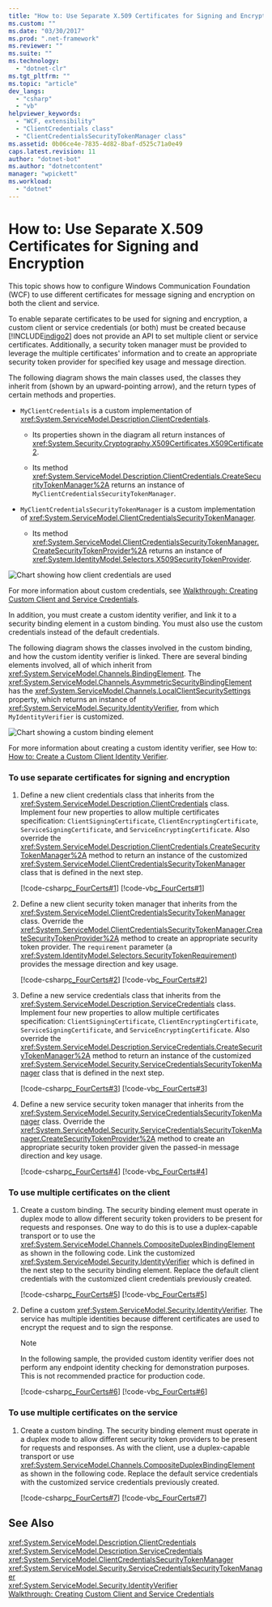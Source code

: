 ```yaml
---
title: "How to: Use Separate X.509 Certificates for Signing and Encryption"
ms.custom: ""
ms.date: "03/30/2017"
ms.prod: ".net-framework"
ms.reviewer: ""
ms.suite: ""
ms.technology: 
  - "dotnet-clr"
ms.tgt_pltfrm: ""
ms.topic: "article"
dev_langs: 
  - "csharp"
  - "vb"
helpviewer_keywords: 
  - "WCF, extensibility"
  - "ClientCredentials class"
  - "ClientCredentialsSecurityTokenManager class"
ms.assetid: 0b06ce4e-7835-4d82-8baf-d525c71a0e49
caps.latest.revision: 11
author: "dotnet-bot"
ms.author: "dotnetcontent"
manager: "wpickett"
ms.workload: 
  - "dotnet"
---
```

# How to: Use Separate X.509 Certificates for Signing and Encryption
This topic shows how to configure Windows Communication Foundation (WCF) to use different certificates for message signing and encryption on both the client and service.  
  
 To enable separate certificates to be used for signing and encryption, a custom client or service credentials (or both) must be created because [!INCLUDE[indigo2](../../../../includes/indigo2-md.md)] does not provide an API to set multiple client or service certificates. Additionally, a security token manager must be provided to leverage the multiple certificates' information and to create an appropriate security token provider for specified key usage and message direction.  
  
 The following diagram shows the main classes used, the classes they inherit from (shown by an upward-pointing arrow), and the return types of certain methods and properties.  
  
-   `MyClientCredentials` is a custom implementation of <xref:System.ServiceModel.Description.ClientCredentials>.  
  
    -   Its properties shown in the diagram all return instances of <xref:System.Security.Cryptography.X509Certificates.X509Certificate2>.  
  
    -   Its method <xref:System.ServiceModel.Description.ClientCredentials.CreateSecurityTokenManager%2A> returns an instance of `MyClientCredentialsSecurityTokenManager`.  
  
-   `MyClientCredentialsSecurityTokenManager` is a custom implementation of <xref:System.ServiceModel.ClientCredentialsSecurityTokenManager>.  
  
    -   Its method <xref:System.ServiceModel.ClientCredentialsSecurityTokenManager.CreateSecurityTokenProvider%2A> returns an instance of <xref:System.IdentityModel.Selectors.X509SecurityTokenProvider>.  
  
 ![Chart showing how client credentials are used](../../../../docs/framework/wcf/extending/media/e4971edd-a59f-4571-b36f-7e6b2f0d610f.gif "e4971edd-a59f-4571-b36f-7e6b2f0d610f")  
  
 For more information about custom credentials, see [Walkthrough: Creating Custom Client and Service Credentials](../../../../docs/framework/wcf/extending/walkthrough-creating-custom-client-and-service-credentials.md).  
  
 In addition, you must create a custom identity verifier, and link it to a security binding element in a custom binding. You must also use the custom credentials instead of the default credentials.  
  
 The following diagram shows the classes involved in the custom binding, and how the custom identity verifier is linked. There are several binding elements involved, all of which inherit from <xref:System.ServiceModel.Channels.BindingElement>. The <xref:System.ServiceModel.Channels.AsymmetricSecurityBindingElement> has the <xref:System.ServiceModel.Channels.LocalClientSecuritySettings> property, which returns an instance of <xref:System.ServiceModel.Security.IdentityVerifier>, from which `MyIdentityVerifier` is customized.  
  
 ![Chart showing a custom binding element](../../../../docs/framework/wcf/extending/media/dddea4a2-0bb4-4921-9bf4-20d4d82c3da5.gif "dddea4a2-0bb4-4921-9bf4-20d4d82c3da5")  
  
 For more information about creating a custom identity verifier, see How to: [How to: Create a Custom Client Identity Verifier](../../../../docs/framework/wcf/extending/how-to-create-a-custom-client-identity-verifier.md).  
  
### To use separate certificates for signing and encryption  
  
1.  Define a new client credentials class that inherits from the <xref:System.ServiceModel.Description.ClientCredentials> class. Implement four new properties to allow multiple certificates specification: `ClientSigningCertificate`, `ClientEncryptingCertificate`, `ServiceSigningCertificate`, and `ServiceEncryptingCertificate`. Also override the <xref:System.ServiceModel.Description.ClientCredentials.CreateSecurityTokenManager%2A> method to return an instance of the customized <xref:System.ServiceModel.ClientCredentialsSecurityTokenManager> class that is defined in the next step.  
  
     [!code-csharp[c_FourCerts#1](../../../../samples/snippets/csharp/VS_Snippets_CFX/c_fourcerts/cs/source.cs#1)]
     [!code-vb[c_FourCerts#1](../../../../samples/snippets/visualbasic/VS_Snippets_CFX/c_fourcerts/vb/source.vb#1)]  
  
2.  Define a new client security token manager that inherits from the <xref:System.ServiceModel.ClientCredentialsSecurityTokenManager> class. Override the <xref:System.ServiceModel.ClientCredentialsSecurityTokenManager.CreateSecurityTokenProvider%2A> method to create an appropriate security token provider. The `requirement` parameter (a <xref:System.IdentityModel.Selectors.SecurityTokenRequirement>) provides the message direction and key usage.  
  
     [!code-csharp[c_FourCerts#2](../../../../samples/snippets/csharp/VS_Snippets_CFX/c_fourcerts/cs/source.cs#2)]
     [!code-vb[c_FourCerts#2](../../../../samples/snippets/visualbasic/VS_Snippets_CFX/c_fourcerts/vb/source.vb#2)]  
  
3.  Define a new service credentials class that inherits from the <xref:System.ServiceModel.Description.ServiceCredentials> class. Implement four new properties to allow multiple certificates specification: `ClientSigningCertificate`, `ClientEncryptingCertificate`, `ServiceSigningCertificate`, and `ServiceEncryptingCertificate`. Also override the <xref:System.ServiceModel.Description.ServiceCredentials.CreateSecurityTokenManager%2A> method to return an instance of the customized <xref:System.ServiceModel.Security.ServiceCredentialsSecurityTokenManager> class that is defined in the next step.  
  
     [!code-csharp[c_FourCerts#3](../../../../samples/snippets/csharp/VS_Snippets_CFX/c_fourcerts/cs/source.cs#3)]
     [!code-vb[c_FourCerts#3](../../../../samples/snippets/visualbasic/VS_Snippets_CFX/c_fourcerts/vb/source.vb#3)]  
  
4.  Define a new service security token manager that inherits from the <xref:System.ServiceModel.Security.ServiceCredentialsSecurityTokenManager> class. Override the <xref:System.ServiceModel.Security.ServiceCredentialsSecurityTokenManager.CreateSecurityTokenProvider%2A> method to create an appropriate security token provider given the passed-in message direction and key usage.  
  
     [!code-csharp[c_FourCerts#4](../../../../samples/snippets/csharp/VS_Snippets_CFX/c_fourcerts/cs/source.cs#4)]
     [!code-vb[c_FourCerts#4](../../../../samples/snippets/visualbasic/VS_Snippets_CFX/c_fourcerts/vb/source.vb#4)]  
  
### To use multiple certificates on the client  
  
1.  Create a custom binding. The security binding element must operate in duplex mode to allow different security token providers to be present for requests and responses. One way to do this is to use a duplex-capable transport or to use the <xref:System.ServiceModel.Channels.CompositeDuplexBindingElement> as shown in the following code. Link the customized <xref:System.ServiceModel.Security.IdentityVerifier> which is defined in the next step to the security binding element. Replace the default client credentials with the customized client credentials previously created.  
  
     [!code-csharp[c_FourCerts#5](../../../../samples/snippets/csharp/VS_Snippets_CFX/c_fourcerts/cs/source.cs#5)]
     [!code-vb[c_FourCerts#5](../../../../samples/snippets/visualbasic/VS_Snippets_CFX/c_fourcerts/vb/source.vb#5)]  
  
2.  Define a custom <xref:System.ServiceModel.Security.IdentityVerifier>. The service has multiple identities because different certificates are used to encrypt the request and to sign the response.  
  
    > [!NOTE]
    >  In the following sample, the provided custom identity verifier does not perform any endpoint identity checking for demonstration purposes. This is not recommended practice for production code.  
  
     [!code-csharp[c_FourCerts#6](../../../../samples/snippets/csharp/VS_Snippets_CFX/c_fourcerts/cs/source.cs#6)]
     [!code-vb[c_FourCerts#6](../../../../samples/snippets/visualbasic/VS_Snippets_CFX/c_fourcerts/vb/source.vb#6)]  
  
### To use multiple certificates on the service  
  
1.  Create a custom binding. The security binding element must operate in a duplex mode to allow different security token providers to be present for requests and responses. As with the client, use a duplex-capable transport or use <xref:System.ServiceModel.Channels.CompositeDuplexBindingElement> as shown in the following code. Replace the default service credentials with the customized service credentials previously created.  
  
     [!code-csharp[c_FourCerts#7](../../../../samples/snippets/csharp/VS_Snippets_CFX/c_fourcerts/cs/source.cs#7)]
     [!code-vb[c_FourCerts#7](../../../../samples/snippets/visualbasic/VS_Snippets_CFX/c_fourcerts/vb/source.vb#7)]  
  
## See Also  
 <xref:System.ServiceModel.Description.ClientCredentials>  
 <xref:System.ServiceModel.Description.ServiceCredentials>  
 <xref:System.ServiceModel.ClientCredentialsSecurityTokenManager>  
 <xref:System.ServiceModel.Security.ServiceCredentialsSecurityTokenManager>  
 <xref:System.ServiceModel.Security.IdentityVerifier>  
 [Walkthrough: Creating Custom Client and Service Credentials](../../../../docs/framework/wcf/extending/walkthrough-creating-custom-client-and-service-credentials.md)
